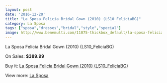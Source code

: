 ```yaml
---
layout: post
date: '2016-12-20'
title: "La Sposa Felicia Bridal Gown (2010) (LS10_FeliciaBG)"
category: La Sposa
tags: ["sposa","dresses","bridal","style","special"]
image: http://www.benemulti.com/11075-thickbox_default/la-sposa-felicia-bridal-gown-2010-ls10feliciabg.jpg
---
```

La Sposa Felicia Bridal Gown (2010) (LS10_FeliciaBG)

On Sales: **$389.99**
<a href="https://www.benemulti.com/en/la-sposa/4131-la-sposa-felicia-bridal-gown-2010-ls10feliciabg.html"><amp-img layout="responsive" width="600" height="600" src="//www.benemulti.com/11075-thickbox_default/la-sposa-felicia-bridal-gown-2010-ls10feliciabg.jpg" alt="La Sposa Felicia Bridal Gown (2010) (LS10_FeliciaBG) 0" /></a>
<a href="https://www.benemulti.com/en/la-sposa/4131-la-sposa-felicia-bridal-gown-2010-ls10feliciabg.html"><amp-img layout="responsive" width="600" height="600" src="//www.benemulti.com/11077-thickbox_default/la-sposa-felicia-bridal-gown-2010-ls10feliciabg.jpg" alt="La Sposa Felicia Bridal Gown (2010) (LS10_FeliciaBG) 1" /></a>
<a href="https://www.benemulti.com/en/la-sposa/4131-la-sposa-felicia-bridal-gown-2010-ls10feliciabg.html"><amp-img layout="responsive" width="600" height="600" src="//www.benemulti.com/11076-thickbox_default/la-sposa-felicia-bridal-gown-2010-ls10feliciabg.jpg" alt="La Sposa Felicia Bridal Gown (2010) (LS10_FeliciaBG) 2" /></a>

Buy it: [La Sposa Felicia Bridal Gown (2010) (LS10_FeliciaBG)](https://www.benemulti.com/en/la-sposa/4131-la-sposa-felicia-bridal-gown-2010-ls10feliciabg.html "La Sposa Felicia Bridal Gown (2010) (LS10_FeliciaBG)")

View more: [La Sposa](https://www.benemulti.com/en/38-la-sposa "La Sposa")